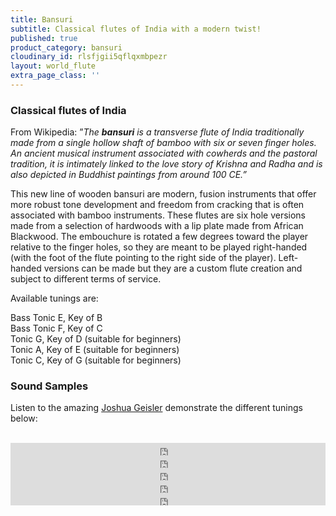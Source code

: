 ```yaml
---
title: Bansuri
subtitle: Classical flutes of India with a modern twist!
published: true
product_category: bansuri
cloudinary_id: rlsfjgii5qflqxmbpezr
layout: world_flute
extra_page_class: ''
---
```


### Classical flutes of India

From Wikipedia: ”_The **bansuri** is a transverse flute of India traditionally made from a single hollow shaft of bamboo with six or seven finger holes. An ancient musical instrument associated with cowherds and the pastoral tradition, it is intimately linked to the love story of Krishna and Radha and is also depicted in Buddhist paintings from around 100 CE.”_

This new line of wooden bansuri are modern, fusion instruments that offer more robust tone development and freedom from cracking that is often associated with bamboo instruments. These flutes are six hole versions made from a selection of hardwoods with a lip plate made from African Blackwood.  The embouchure is rotated a few degrees toward the player relative to the finger holes, so they are meant to be played right-handed (with the foot of the flute pointing to the right side of the player).  Left-handed versions can be made but they are a custom flute creation and subject to different terms of service.

Available tunings are:

Bass Tonic E, Key of B  
Bass Tonic F, Key of C  
Tonic G, Key of D (suitable for beginners)  
Tonic A, Key of E (suitable for beginners)  
Tonic C, Key of G (suitable for beginners)

### Sound Samples

Listen to the amazing <a href="http://www.joshuageisler.com" target="_blank">Joshua Geisler</a> demonstrate the different tunings below:<br/><br/>

<div class="callout">
<iframe scrolling="no" src="https://w.soundcloud.com/player/?url=https%3A//api.soundcloud.com/tracks/213868164&amp;color=ff5500&amp;inverse=false&amp;auto_play=false&amp;show_user=true" height="20" frameborder="no" width="100%"></iframe>

<iframe scrolling="no" src="https://w.soundcloud.com/player/?url=https%3A//api.soundcloud.com/tracks/197312695&amp;color=ff5500&amp;inverse=false&amp;auto_play=false&amp;show_user=true" height="20" frameborder="no" width="100%"></iframe>

<iframe scrolling="no" src="https://w.soundcloud.com/player/?url=https%3A//api.soundcloud.com/tracks/213867638&amp;color=ff5500&amp;inverse=false&amp;auto_play=false&amp;show_user=true" height="20" frameborder="no" width="100%"></iframe>

<iframe scrolling="no" src="https://w.soundcloud.com/player/?url=https%3A//api.soundcloud.com/tracks/310431426&amp;color=ff5500&amp;inverse=false&amp;auto_play=false&amp;show_user=true" height="20" frameborder="no" width="100%"></iframe>

<iframe scrolling="no" src="https://w.soundcloud.com/player/?url=https%3A//api.soundcloud.com/tracks/310349580&amp;color=ff5500&amp;inverse=false&amp;auto_play=false&amp;show_user=true" height="20" frameborder="no" width="100%"></iframe>
</div>
